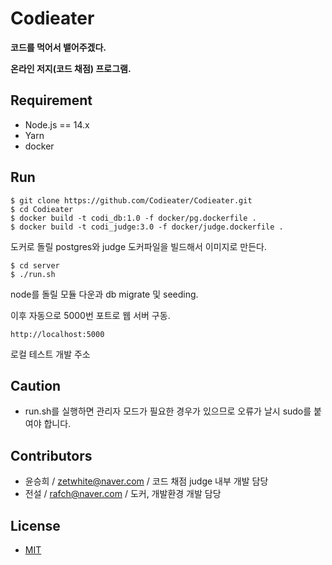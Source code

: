 # Codieater
**코드를 먹어서 뱉어주겠다.**

**온라인 저지(코드 채점) 프로그램.**

## Requirement
- Node.js == 14.x
- Yarn
- docker

## Run
```
$ git clone https://github.com/Codieater/Codieater.git
$ cd Codieater
$ docker build -t codi_db:1.0 -f docker/pg.dockerfile .
$ docker build -t codi_judge:3.0 -f docker/judge.dockerfile .
```
도커로 돌릴 postgres와 judge 도커파일을 빌드해서 이미지로 만든다.


```
$ cd server
$ ./run.sh
```
node를 돌릴 모듈 다운과 db migrate 및 seeding.

이후 자동으로 5000번 포트로 웹 서버 구동.


```
http://localhost:5000
```
로컬 테스트 개발 주소

## Caution
- run.sh를 실행하면 관리자 모드가 필요한 경우가 있으므로 오류가 날시 sudo를 붙여야 합니다.

## Contributors
- 윤승희 / <zetwhite@naver.com> / 코드 채점 judge 내부 개발 담당
- 전설 / <rafch@naver.com> / 도커, 개발환경 개발 담당

## License
- [MIT](http://opensource.org/licenses/MIT)
